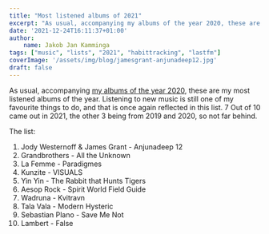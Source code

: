 ```yaml
---
title: "Most listened albums of 2021"
excerpt: "As usual, accompanying my albums of the year 2020, these are my most listened albums of the year."
date: '2021-12-24T16:11:37+01:00'
author:
    name: Jakob Jan Kamminga
tags: ["music", "lists", "2021", "habittracking", "lastfm"]
coverImage: '/assets/img/blog/jamesgrant-anjunadeep12.jpg'
draft: false
---
```


As usual, accompanying [my albums of the year 2020](../aoty2021/), these are my most listened albums of the year. Listening to new music is still one of my favourite things to do, and that is once again reflected in this list. 7 Out of 10 came out in 2021, the other 3 being from 2019 and 2020, so not far behind. 

The list:

1. Jody Westernoff & James Grant - Anjunadeep 12
2. Grandbrothers - All the Unknown
3. La Femme - Paradigmes
4. Kunzite - VISUALS
5. Yin Yin - The Rabbit that Hunts Tigers
6. Aesop Rock - Spirit World Field Guide
7. Wadruna - Kvitravn
8. Tala Vala - Modern Hysteric
9. Sebastian Plano - Save Me Not
10. Lambert - False